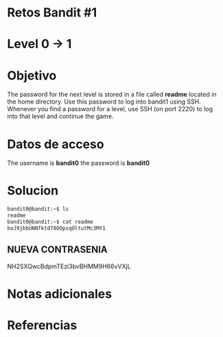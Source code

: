 # Retos Bandit #1
# Level 0 -> 1

# Objetivo

The password for the next level is stored in a file called **readme** located in the home directory. Use this password to log into bandit1 using SSH. Whenever you find a password for a level, use SSH (on port 2220) to log into that level and continue the game.

# Datos de acceso
The username is **bandit0**
the password is **bandit0**

# Solucion
```bash
bandit0@bandit:~$ ls
readme
bandit0@bandit:~$ cat readme
boJ9jbbUNNfktd78OOpsqOltutMc3MY1
```

## NUEVA CONTRASENIA
NH2SXQwcBdpmTEzi3bvBHMM9H66vVXjL


# Notas adicionales

# Referencias 